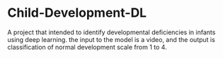 # Child-Development-DL
A project that intended to identify developmental deficiencies in infants using deep learning. the input to the model is a video, and the output is classification of normal development scale from 1 to 4.
